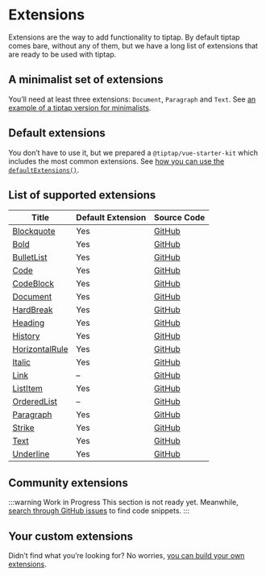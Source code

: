 # Extensions
Extensions are the way to add functionality to tiptap. By default tiptap comes bare, without any of them, but we have a long list of extensions that are ready to be used with tiptap.

## A minimalist set of extensions
You’ll need at least three extensions: `Document`, `Paragraph` and `Text`. See [an example of a tiptap version for minimalists](/examples/minimalist).

## Default extensions
You don’t have to use it, but we prepared a `@tiptap/vue-starter-kit` which includes the most common extensions. See [how you can use the `defaultExtensions()`](/examples/basic).

## List of supported extensions
| Title                                             | Default Extension | Source Code                                                                                       |
| ------------------------------------------------- | ----------------- | ------------------------------------------------------------------------------------------------- |
| [Blockquote](/api/extensions/blockquote)          | Yes               | [GitHub](https://github.com/ueberdosis/tiptap-next/blob/main/packages/extension-blockquote/)      |
| [Bold](/api/extensions/bold)                      | Yes               | [GitHub](https://github.com/ueberdosis/tiptap-next/blob/main/packages/extension-bold/)            |
| [BulletList](/api/extensions/bullet-list)         | Yes               | [GitHub](https://github.com/ueberdosis/tiptap-next/blob/main/packages/extension-bullet-list/)     |
| [Code](/api/extensions/code)                      | Yes               | [GitHub](https://github.com/ueberdosis/tiptap-next/blob/main/packages/extension-code/)            |
| [CodeBlock](/api/extensions/code-block)           | Yes               | [GitHub](https://github.com/ueberdosis/tiptap-next/blob/main/packages/extension-code-block/)      |
| [Document](/api/extensions/document)              | Yes               | [GitHub](https://github.com/ueberdosis/tiptap-next/blob/main/packages/extension-document/)        |
| [HardBreak](/api/extensions/hard-break)           | Yes               | [GitHub](https://github.com/ueberdosis/tiptap-next/blob/main/packages/extension-hard-break/)      |
| [Heading](/api/extensions/heading)                | Yes               | [GitHub](https://github.com/ueberdosis/tiptap-next/blob/main/packages/extension-heading/)         |
| [History](/api/extensions/history)                | Yes               | [GitHub](https://github.com/ueberdosis/tiptap-next/blob/main/packages/extension-history/)         |
| [HorizontalRule](/api/extensions/horizontal-rule) | Yes               | [GitHub](https://github.com/ueberdosis/tiptap-next/blob/main/packages/extension-horizontal-rule/) |
| [Italic](/api/extensions/italic)                  | Yes               | [GitHub](https://github.com/ueberdosis/tiptap-next/blob/main/packages/extension-italic/)          |
| [Link](/api/extensions/link)                      | –                 | [GitHub](https://github.com/ueberdosis/tiptap-next/blob/main/packages/extension-link/)            |
| [ListItem](/api/extensions/list-item)             | Yes               | [GitHub](https://github.com/ueberdosis/tiptap-next/blob/main/packages/extension-list-item/)       |
| [OrderedList](/api/extensions/ordered-list)       | –                 | [GitHub](https://github.com/ueberdosis/tiptap-next/blob/main/packages/extension-ordered-list/)    |
| [Paragraph](/api/extensions/paragraph)            | Yes               | [GitHub](https://github.com/ueberdosis/tiptap-next/blob/main/packages/extension-paragraph/)       |
| [Strike](/api/extensions/strike)                  | Yes               | [GitHub](https://github.com/ueberdosis/tiptap-next/blob/main/packages/extension-strike/)          |
| [Text](/api/extensions/text)                      | Yes               | [GitHub](https://github.com/ueberdosis/tiptap-next/blob/main/packages/extension-text/)            |
| [Underline](/api/extensions/underline)            | Yes               | [GitHub](https://github.com/ueberdosis/tiptap-next/blob/main/packages/extension-underline/)       |

<!-- | [CodeBlockHighlight](/api/extensions/code-block-highlight) | – | [GitHub](https://github.com/ueberdosis/tiptap-next/blob/main/packagescode-block-highlight/extension-/) -->
<!-- | [Collaboration](/api/extensions/collaboration) | – | [GitHub](https://github.com/ueberdosis/tiptap-next/blob/main/packages/extension-collaboration/) -->
<!-- | [Mention](/api/extensions/mention) | – | [GitHub](https://github.com/ueberdosis/tiptap-next/blob/main/packages/extension-mention/) -->
<!-- | [Placeholder](/api/extensions/placeholder) | – | [GitHub](https://github.com/ueberdosis/tiptap-next/blob/main/packages/extension-placeholder/) -->
<!-- | [TableCell](/api/extensions/table-cell) | – | [GitHub](https://github.com/ueberdosis/tiptap-next/blob/main/packages/extension-table-cell/) -->
<!-- | [TableHeader](/api/extensions/table-header) | – | [GitHub](https://github.com/ueberdosis/tiptap-next/blob/main/packages/extension-table-header/) -->
<!-- | [TableRow](/api/extensions/table-row) | – | [GitHub](https://github.com/ueberdosis/tiptap-next/blob/main/packages/extension-table-row/) -->
<!-- | [TodoItem](/api/extensions/todo-item) | – | [GitHub](https://github.com/ueberdosis/tiptap-next/blob/main/packages/extension-todo-item/) -->
<!-- | [TodoList](/api/extensions/todo-list) | – | [GitHub](https://github.com/ueberdosis/tiptap-next/blob/main/packages/extension-todo-list/) -->

## Community extensions
:::warning Work in Progress
This section is not ready yet. Meanwhile, [search through GitHub issues](https://github.com/ueberdosis/tiptap/issues) to find code snippets.
:::

## Your custom extensions
Didn’t find what you’re looking for? No worries, [you can build your own extensions](/guide/custom-extensions).
